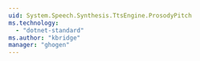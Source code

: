 ```yaml
---
uid: System.Speech.Synthesis.TtsEngine.ProsodyPitch
ms.technology: 
  - "dotnet-standard"
ms.author: "kbridge"
manager: "ghogen"
---
```

